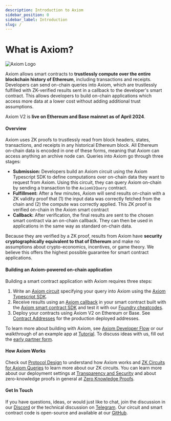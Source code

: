 ```yaml
---
description: Introduction to Axiom
sidebar_position: 0
sidebar_label: Introduction
slug: /
---
```


# What is Axiom?

![Axiom Logo](@site/static/img/axiom_horizontal.png)

Axiom allows smart contracts to **trustlessly compute over the entire blockchain history of Ethereum**, including transactions and receipts. Developers can send on-chain queries into Axiom, which are trustlessly fulfilled with ZK-verified results sent in a callback to the developer's smart contract. This allows developers to build on-chain applications which access more data at a lower cost without adding additional trust assumptions.

Axiom V2 is **live on Ethereum and Base mainnet as of April 2024**.

#### Overview

Axiom uses ZK proofs to trustlessly read from block headers, states, transactions, and receipts in any historical Ethereum block. All Ethereum on-chain data is encoded in one of these forms, meaning that Axiom can access anything an archive node can. Queries into Axiom go through three stages:

- **Submission:** Developers build an Axiom circuit using the Axiom Typescript SDK to define computations over on-chain data they want to request from Axiom. Using this circuit, they can query Axiom on-chain by sending a transaction to the `AxiomV2Query` contract.
- **Fulfillment:** After a few minutes, Axiom will send results on-chain with a ZK validity proof that (1) the input data was correctly fetched from the chain and (2) the compute was correctly applied. This ZK proof is verified on-chain in the Axiom smart contract
- **Callback:** After verification, the final results are sent to the chosen smart contract via an on-chain callback. They can then be used in applications in the same way as standard on-chain data.

Because they are verified by a ZK proof, results from Axiom have **security cryptographically equivalent to that of Ethereum** and make no assumptions about crypto-economics, incentives, or game theory. We believe this offers the highest possible guarantee for smart contract applications.

#### Building an Axiom-powered on-chain application

Building a smart contract application with Axiom requires three steps:

1. Write an [Axiom circuit](/docs/axiom-developer-flow/axiom-client-circuit) specifying your query into Axiom using the [Axiom Typescript SDK](/sdk/typescript-sdk/axiom-circuit).
2. Receive results using an [Axiom callback](/docs/axiom-developer-flow/smart-contract-integration) in your smart contract built with the [Axiom smart contract SDK](/sdk/smart-contract-sdk/axiom-sc-client) and test it with our [Foundry cheatcodes](/docs/axiom-developer-flow/foundry-tests).
3. Deploy your contracts using Axiom V2 on Ethereum or Base. See [Contract Addresses](/docs/developer-resources/contract-addresses) for the production deployed addresses.

To learn more about building with Axiom, see [Axiom Developer Flow](/docs/axiom-developer-flow/app-architecture "mention") or our walkthrough of an example app at [Tutorial](/docs/tutorial/setting-up "mention"). To discuss ideas with us, fill out the [early partner form](https://airtable.com/shrdqI16f6EZBNkMA).

#### How Axiom Works

Check out [Protocol Design](/protocol/protocol-design/architecture-overview "mention") to understand how Axiom works and [ZK Circuits for Axiom Queries](/protocol/protocol-design/zk-circuits-for-axiom-queries.md "mention") to learn more about our ZK circuits. You can learn more about our deployment settings at [Transparency and Security](/docs/transparency-and-security/on-chain-zk-verifiers "mention") and about zero-knowledge proofs in general at [Zero Knowledge Proofs](/protocol/zero-knowledge-proofs/introduction-to-zk "mention").

#### Get In Touch

If you have questions, ideas, or would just like to chat, join the discussion in our [Discord](https://discord.gg/4nDgMUq7Ra) or the technical discussion on [Telegram](https://t.me/axiom_discuss). Our circuit and smart contract code is open-source and available at our [GitHub](https://github.com/axiom-crypto).
